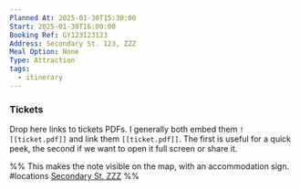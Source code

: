 ```yaml
---
Planned At: 2025-01-30T15:30:00
Start: 2025-01-30T16:00:00
Booking Ref: GY123123123
Address: Secondary St. 123, ZZZ
Meal Option: None
Type: Attraction
tags:
  - itinerary
---
```


### Tickets
Drop here links to tickets PDFs. I generally both embed them `![[ticket.pdf]]` and link them `[[ticket.pdf]]`. The first is useful for a quick peek, the second if we want to open it full screen or share it.

%%
This makes the note visible on the map, with an accommodation sign.
#locations 
[Secondary St. ZZZ](geo:39.5501785,2.5985403) 
%%